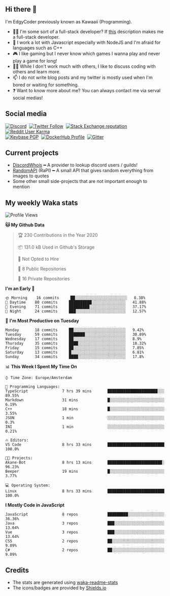 ## Hi there 👋
I'm EdgyCoder previously known as Kawaaii (Programming).  
- 👨‍💻 I'm some sort of a full-stack developer? If [this](https://www.w3schools.com/whatis/whatis_fullstack.asp) description makes me a full-stack developer.
- 🌱 I work a lot with Javascript especially with NodeJS and I'm afraid for languages such as C++
- 🎮 I like gaming but I never know which games I wanna play and never play a game for long!
- 👯‍♀️ While I don't work much with others, I like to discuss coding with others and learn more.
- 📫 I do not write blog posts and my twitter is mostly used when I'm bored or waiting for something.
- ❓ Want to know more about me? You can always contact me via serval social medias!

## Social media
[![Discord](https://img.shields.io/discord/777865965542309888?label=Discord%20Guild&style=for-the-badge&logo=discord&logoColor=ffffff)](https://discord.gg/rsz9w9P2ht)
‎‎ [![Twitter Follow](https://img.shields.io/twitter/follow/edgycoder?color=%231DA1F2&label=Twitter&style=for-the-badge&logo=twitter&logoColor=ffffff)](https://twitter.com/EdgyCoder)
‎‎ [![Stack Exchange reputation](https://img.shields.io/stackexchange/stackoverflow/r/12418331?color=%23F48024&label=Stack%20overflow&style=for-the-badge&logo=stackoverflow&logoColor=ffffff)](https://stackoverflow.com/users/12418331/kawaaii)
‎‎ [![Reddit User Karma](https://img.shields.io/reddit/user-karma/combined/Kawaaii-Programming?label=Reddit&style=for-the-badge&logo=reddit&logoColor=ffffff)](https://www.reddit.com/user/Kawaaii-Programming)  
‎‎ [![Keybase PGP](https://img.shields.io/keybase/pgp/kawaaii?label=Keybase&logo=keybase&logoColor=ffffff&style=for-the-badge)](https://keybase.io/kawaaii)
‎‎ [![DockerHub Profile](https://img.shields.io/badge/DockerHub-kawaaii-informational?style=for-the-badge&logo=docker&logoColor=ffffff)](https://hub.docker.com/u/kawaaii)
‎‎ [![Gitter](https://img.shields.io/gitter/room/edgy-irrelevant/community?label=edgy-irrelevant&logo=gitter&logoColor=ffffff&style=for-the-badge)](https://gitter.im/edgy-irrelevant/community)

## Current projects
- [DiscordWhois](https://discordwhois.xyz) ━ A provider to lookup discord users / guilds!
- [RandomAPI](https://random.rest) (RaPI) ━ A small API that gives random everything from images to quotes
- Some other small side-projects that are not important enough to mention

## My weekly Waka stats
<!--START_SECTION:waka-->
![Profile Views](http://img.shields.io/badge/Profile%20Views-2-blue)

**🐱 My Github Data** 

> 🏆 230 Contributions in the Year 2020
 > 
> 📦 131.0 kB Used in Github's Storage 
 > 
> 🚫 Not Opted to Hire
 > 
> 📜 8 Public Repositories 
 > 
> 🔑 16 Private Repositories  
 > 
**I'm an Early 🐤** 

```text
🌞 Morning    16 commits     ██░░░░░░░░░░░░░░░░░░░░░░░   8.38% 
🌆 Daytime    80 commits     ██████████░░░░░░░░░░░░░░░   41.88% 
🌃 Evening    71 commits     █████████░░░░░░░░░░░░░░░░   37.17% 
🌙 Night      24 commits     ███░░░░░░░░░░░░░░░░░░░░░░   12.57%

```
📅 **I'm Most Productive on Tuesday** 

```text
Monday       18 commits     ██░░░░░░░░░░░░░░░░░░░░░░░   9.42% 
Tuesday      59 commits     ███████░░░░░░░░░░░░░░░░░░   30.89% 
Wednesday    17 commits     ██░░░░░░░░░░░░░░░░░░░░░░░   8.9% 
Thursday     35 commits     ████░░░░░░░░░░░░░░░░░░░░░   18.32% 
Friday       15 commits     ██░░░░░░░░░░░░░░░░░░░░░░░   7.85% 
Saturday     13 commits     █░░░░░░░░░░░░░░░░░░░░░░░░   6.81% 
Sunday       34 commits     ████░░░░░░░░░░░░░░░░░░░░░   17.8%

```


📊 **This Week I Spent My Time On** 

```text
⌚︎ Time Zone: Europe/Amsterdam

💬 Programming Languages: 
TypeScript               7 hrs 39 mins       ██████████████████████░░░   89.55% 
Markdown                 31 mins             █░░░░░░░░░░░░░░░░░░░░░░░░   6.19% 
C++                      18 mins             █░░░░░░░░░░░░░░░░░░░░░░░░   3.55% 
JSON                     1 min               ░░░░░░░░░░░░░░░░░░░░░░░░░   0.3% 
INI                      1 min               ░░░░░░░░░░░░░░░░░░░░░░░░░   0.21%

🔥 Editors: 
VS Code                  8 hrs 33 mins       █████████████████████████   100.0%

🐱‍💻 Projects: 
Akane-Bot                8 hrs 13 mins       ████████████████████████░   96.23% 
Beeper                   19 mins             █░░░░░░░░░░░░░░░░░░░░░░░░   3.77%

💻 Operating System: 
Linux                    8 hrs 33 mins       █████████████████████████   100.0%

```

**I Mostly Code in JavaScript** 

```text
JavaScript               8 repos             █████████░░░░░░░░░░░░░░░░   36.36% 
Java                     3 repos             ███░░░░░░░░░░░░░░░░░░░░░░   13.64% 
Vue                      3 repos             ███░░░░░░░░░░░░░░░░░░░░░░   13.64% 
CSS                      2 repos             ██░░░░░░░░░░░░░░░░░░░░░░░   9.09% 
C#                       2 repos             ██░░░░░░░░░░░░░░░░░░░░░░░   9.09%

```



<!--END_SECTION:waka-->

## Credits
- The stats are generated using [waka-readme-stats](https://github.com/anmol098/waka-readme-stats)
- The icons/badges are provided by [Shields.io](https://shields.io/)
